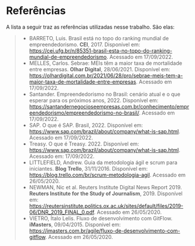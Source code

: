 # Referências

A lista a seguir traz as referências utilizadas nesse trabalho. São elas: 
> - BARRETO, Luis. Brasil está no topo do ranking mundial de empreendedorismo. **CEI**, 2017. Disponível em: https://cei.ufg.br/n/85351-brasil-esta-no-topo-do-ranking-mundial-de-empreendedorismo. Acessado em 17/09/2022. 
> - MELLES, Carlos. Sebrae: MEIs têm a maior taxa de mortalidade entre empresas. **Olhar Digital**, 28/06/2021. Disponível em: https://olhardigital.com.br/2021/06/28/pro/sebrae-meis-tem-a-maior-taxa-de-mortalidade-entre-empresas. Acessado em 17/09/2022.
> - Santander. Empreendedorismo no Brasil: cenário atual e o que esperar para os próximos anos, 2022. Disponível em: https://santandernegocioseempresas.com.br/conhecimento/empreendedorismo/empreendedorismo-no-brasil/. Acessado em 17/09/2022.   
> - SAP. O que é SAP. Brasil, 2022. Disponível em: https://www.sap.com/brazil/about/company/what-is-sap.html. Acessado em 17/09/2022.
> - Treasy. O que é Treasy. 2022. Disponível em: https://www.sap.com/brazil/about/company/what-is-sap.html. Acessado em: 17/09/2022.
> - LITTLEFIELD, Andrew. Guia da metodologia ágil e scrum para iniciantes. **Blog Trello**, 31/11/2016. Disponível em: https://blog.trello.com/br/scrum-metodologia-agil. Acessado em 26/05/2020.
> - NEWMAN, Nic et al. Reuters Institute Digital News Report 2019. **Reuters Institute for the Study of Journalism**, 2019.
    Disponível em: https://reutersinstitute.politics.ox.ac.uk/sites/default/files/2019-06/DNR_2019_FINAL_0.pdf. Acessado em 26/05/2020.
> - VIETRO, Ítalo Lelis. Fluxo de desenvolvimento com GitFlow. **iMasters**, 09/04/2015. Disponível em: https://imasters.com.br/agile/fluxo-de-desenvolvimento-com-gitflow. Acessado em 26/05/2020.



